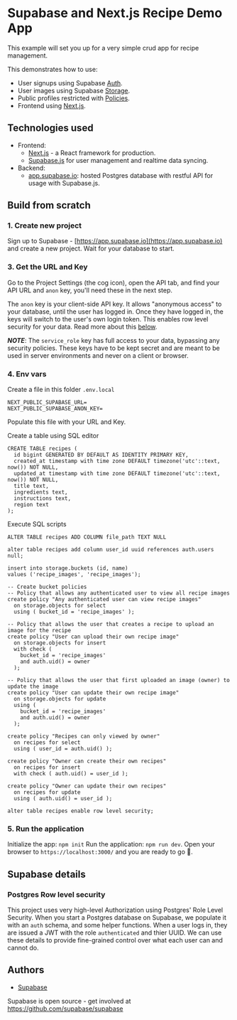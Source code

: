 # Supabase and Next.js Recipe Demo App

This example will set you up for a very simple crud app for recipe management.

This demonstrates how to use:

- User signups using Supabase [Auth](https://supabase.io/auth).
- User images using Supabase [Storage](https://supabase.io/storage).
- Public profiles restricted with [Policies](https://supabase.io/docs/guides/auth#policies).
- Frontend using [Next.js](<[nextjs.org/](https://nextjs.org/)>).

## Technologies used

- Frontend:
  - [Next.js](https://github.com/vercel/next.js) - a React framework for production.
  - [Supabase.js](https://supabase.io/docs/library/getting-started) for user management and realtime data syncing.
- Backend:
  - [app.supabase.io](https://app.supabase.io/): hosted Postgres database with restful API for usage with Supabase.js.

## Build from scratch

### 1. Create new project

Sign up to Supabase - [https://app.supabase.io](https://app.supabase.io) and create a new project. Wait for your database to start.

### 3. Get the URL and Key

Go to the Project Settings (the cog icon), open the API tab, and find your API URL and `anon` key, you'll need these in the next step.

The `anon` key is your client-side API key. It allows "anonymous access" to your database, until the user has logged in. Once they have logged in, the keys will switch to the user's own login token. This enables row level security for your data. Read more about this [below](#postgres-row-level-security).

**_NOTE_**: The `service_role` key has full access to your data, bypassing any security policies. These keys have to be kept secret and are meant to be used in server environments and never on a client or browser.

### 4. Env vars

Create a file in this folder `.env.local`

```
NEXT_PUBLIC_SUPABASE_URL=
NEXT_PUBLIC_SUPABASE_ANON_KEY=
```

Populate this file with your URL and Key.

Create a table using SQL editor

```
CREATE TABLE recipes (
  id bigint GENERATED BY DEFAULT AS IDENTITY PRIMARY KEY,
  created_at timestamp with time zone DEFAULT timezone('utc'::text, now()) NOT NULL,
  updated_at timestamp with time zone DEFAULT timezone('utc'::text, now()) NOT NULL,
  title text,
  ingredients text,
  instructions text,
  region text
);
```

Execute SQL scripts

```
ALTER TABLE recipes ADD COLUMN file_path TEXT NULL
```

```
alter table recipes add column user_id uuid references auth.users null;
```

```
insert into storage.buckets (id, name)
values ('recipe_images', 'recipe_images');

-- Create bucket policies
-- Policy that allows any authenticated user to view all recipe images
create policy "Any authenticated user can view recipe images"
  on storage.objects for select
  using ( bucket_id = 'recipe_images' );

-- Policy that allows the user that creates a recipe to upload an image for the recipe
create policy "User can upload their own recipe image"
  on storage.objects for insert
  with check ( 
    bucket_id = 'recipe_images'
    and auth.uid() = owner
  );

-- Policy that allows the user that first uploaded an image (owner) to update the image
create policy "User can update their own recipe image"
  on storage.objects for update
  using (
    bucket_id = 'recipe_images'
    and auth.uid() = owner
  );
```
```
create policy "Recipes can only viewed by owner"
  on recipes for select
  using ( user_id = auth.uid() );

create policy "Owner can create their own recipes"
  on recipes for insert
  with check ( auth.uid() = user_id );

create policy "Owner can update their own recipes"
  on recipes for update
  using ( auth.uid() = user_id );
```
```
alter table recipes enable row level security;
```


### 5. Run the application
Initialize the app: `npm init`
Run the application: `npm run dev`. Open your browser to `https://localhost:3000/` and you are ready to go 🚀.

## Supabase details

### Postgres Row level security

This project uses very high-level Authorization using Postgres' Role Level Security.
When you start a Postgres database on Supabase, we populate it with an `auth` schema, and some helper functions.
When a user logs in, they are issued a JWT with the role `authenticated` and thier UUID.
We can use these details to provide fine-grained control over what each user can and cannot do.

## Authors

- [Supabase](https://supabase.io)

Supabase is open source - get involved at https://github.com/supabase/supabase